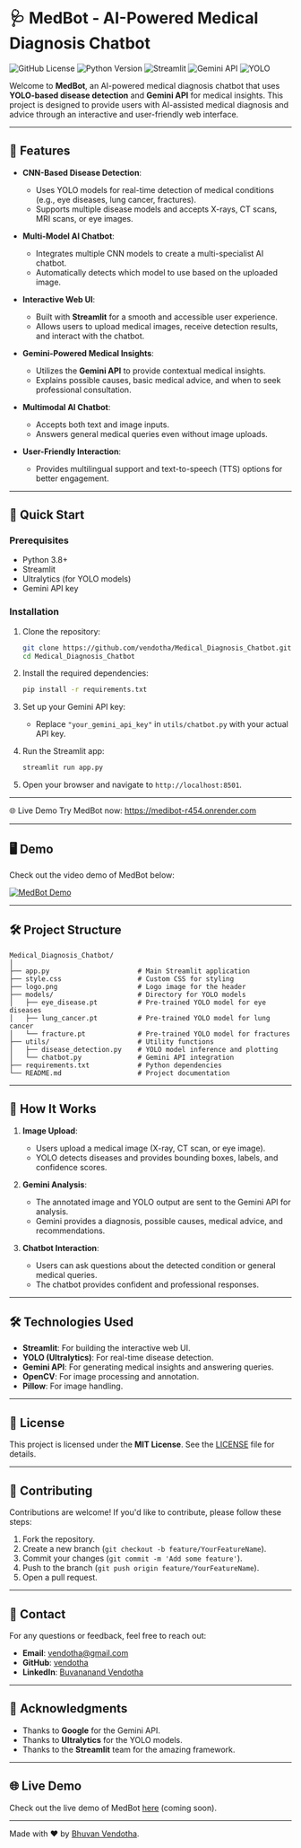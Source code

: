# 🩺 MedBot - AI-Powered Medical Diagnosis Chatbot

![GitHub License](https://img.shields.io/badge/license-MIT-blue.svg)
![Python Version](https://img.shields.io/badge/python-3.8%2B-blue)
![Streamlit](https://img.shields.io/badge/Streamlit-1.12.0-orange)
![Gemini API](https://img.shields.io/badge/Gemini-API-green)
![YOLO](https://img.shields.io/badge/YOLO-Ultralytics-red)

Welcome to **MedBot**, an AI-powered medical diagnosis chatbot that uses **YOLO-based disease detection** and **Gemini API** for medical insights. This project is designed to provide users with AI-assisted medical diagnosis and advice through an interactive and user-friendly web interface.

---

## 🌟 Features

- **CNN-Based Disease Detection**:
  - Uses YOLO models for real-time detection of medical conditions (e.g., eye diseases, lung cancer, fractures).
  - Supports multiple disease models and accepts X-rays, CT scans, MRI scans, or eye images.

- **Multi-Model AI Chatbot**:
  - Integrates multiple CNN models to create a multi-specialist AI chatbot.
  - Automatically detects which model to use based on the uploaded image.

- **Interactive Web UI**:
  - Built with **Streamlit** for a smooth and accessible user experience.
  - Allows users to upload medical images, receive detection results, and interact with the chatbot.

- **Gemini-Powered Medical Insights**:
  - Utilizes the **Gemini API** to provide contextual medical insights.
  - Explains possible causes, basic medical advice, and when to seek professional consultation.

- **Multimodal AI Chatbot**:
  - Accepts both text and image inputs.
  - Answers general medical queries even without image uploads.

- **User-Friendly Interaction**:
  - Provides multilingual support and text-to-speech (TTS) options for better engagement.

---

## 🚀 Quick Start

### Prerequisites

- Python 3.8+
- Streamlit
- Ultralytics (for YOLO models)
- Gemini API key

### Installation

1. Clone the repository:
   ```bash
   git clone https://github.com/vendotha/Medical_Diagnosis_Chatbot.git
   cd Medical_Diagnosis_Chatbot
   ```

2. Install the required dependencies:
   ```bash
   pip install -r requirements.txt
   ```

3. Set up your Gemini API key:
   - Replace `"your_gemini_api_key"` in `utils/chatbot.py` with your actual API key.

4. Run the Streamlit app:
   ```bash
   streamlit run app.py
   ```

5. Open your browser and navigate to `http://localhost:8501`.
---

🌐 Live Demo
Try MedBot now: https://medibot-r454.onrender.com

---

## 🖥️ Demo

Check out the video demo of MedBot below:

[![MedBot Demo](https://img.youtube.com/vi/RY1o3Tm1a1s/0.jpg)](https://youtu.be/RY1o3Tm1a1s)

---

## 🛠️ Project Structure

```
Medical_Diagnosis_Chatbot/
│
├── app.py                      # Main Streamlit application
├── style.css                   # Custom CSS for styling
├── logo.png                    # Logo image for the header
├── models/                     # Directory for YOLO models
│   ├── eye_disease.pt          # Pre-trained YOLO model for eye diseases
│   ├── lung_cancer.pt          # Pre-trained YOLO model for lung cancer
│   └── fracture.pt             # Pre-trained YOLO model for fractures
├── utils/                      # Utility functions
│   ├── disease_detection.py    # YOLO model inference and plotting
│   └── chatbot.py              # Gemini API integration
├── requirements.txt            # Python dependencies
└── README.md                   # Project documentation
```

---

## 🧠 How It Works

1. **Image Upload**:
   - Users upload a medical image (X-ray, CT scan, or eye image).
   - YOLO detects diseases and provides bounding boxes, labels, and confidence scores.

2. **Gemini Analysis**:
   - The annotated image and YOLO output are sent to the Gemini API for analysis.
   - Gemini provides a diagnosis, possible causes, medical advice, and recommendations.

3. **Chatbot Interaction**:
   - Users can ask questions about the detected condition or general medical queries.
   - The chatbot provides confident and professional responses.

---

## 🛠️ Technologies Used

- **Streamlit**: For building the interactive web UI.
- **YOLO (Ultralytics)**: For real-time disease detection.
- **Gemini API**: For generating medical insights and answering queries.
- **OpenCV**: For image processing and annotation.
- **Pillow**: For image handling.

---

## 📜 License

This project is licensed under the **MIT License**. See the [LICENSE](LICENSE) file for details.

---

## 🤝 Contributing

Contributions are welcome! If you'd like to contribute, please follow these steps:

1. Fork the repository.
2. Create a new branch (`git checkout -b feature/YourFeatureName`).
3. Commit your changes (`git commit -m 'Add some feature'`).
4. Push to the branch (`git push origin feature/YourFeatureName`).
5. Open a pull request.

---

## 📧 Contact

For any questions or feedback, feel free to reach out:

- **Email**: vendotha@gmail.com
- **GitHub**: [vendotha](https://github.com/vendotha)
- **LinkedIn**: [Buvananand Vendotha](https://linkedin.com/in/vendotha)

---

## 🙏 Acknowledgments

- Thanks to **Google** for the Gemini API.
- Thanks to **Ultralytics** for the YOLO models.
- Thanks to the **Streamlit** team for the amazing framework.

---

## 🌐 Live Demo

Check out the live demo of MedBot [here](#) (coming soon).

---

Made with ❤️ by [Bhuvan Vendotha](https://github.com/vendotha).

